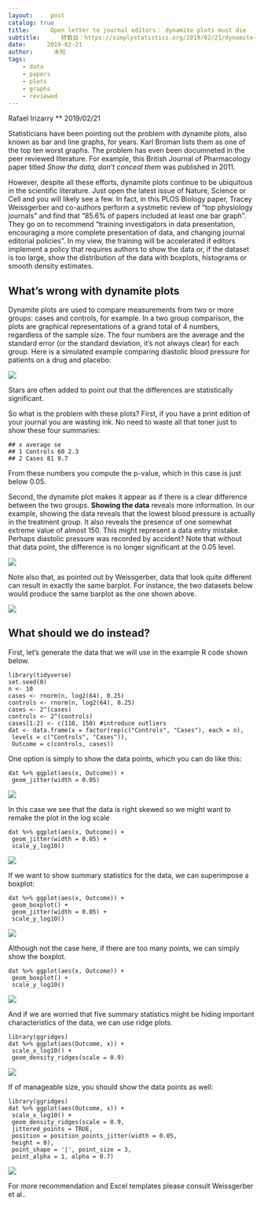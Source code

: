 ```yaml
---
layout:     post
catalog: true
title:      Open letter to journal editors： dynamite plots must die
subtitle:      转载自：https://simplystatistics.org/2019/02/21/dynamite-plots-must-die/
date:      2019-02-21
author:      未知
tags:
    - data
    - papers
    - plots
    - graphs
    - reviewed
---
```



Rafael Irizarry
**
2019/02/21


Statisticians have been pointing out the problem with dynamite plots, also known as bar and line graphs, for years. Karl Broman lists them as one of the top ten worst graphs. The problem has even been documneted in the peer reviewed literature. For example, this British Journal of Pharmacology paper titled *Show the data, don’t conceal them* was published in 2011.

However, despite all these efforts, dynamite plots continue to be ubiquitous in the scientific literature. Just open the latest issue of Nature, Science or Cell and you will likely see a few. In fact, in this PLOS Biology paper, Tracey Weissgerber and co-authors perform a systmetic review of “top physiology journals” and find that “85.6% of papers included at least one bar graph”. They go on to recommend “training investigators in data presentation, encouraging a more complete presentation of data, and changing journal editorial policies”. In my view, the training will be accelerated if editors implement a policy that requires authors to show the data or, if the dataset is too large, show the distribution of the data with boxplots, histograms or smooth density estimates.

## What’s wrong with dynamite plots

Dynamite plots are used to compare measurements from two or more groups: cases and controls, for example. In a two group comparison, the plots are graphical representations of a grand total of 4 numbers, regardless of the sample size. The four numbers are the average and the standard error (or the standard deviation, it’s not always clear) for each group. Here is a simulated example comparing diastolic blood pressure for patients on a drug and placebo:

![](https://simplystatistics.org/post/2019-02-21-dynamite-plots-must-die_files/figure-html/dynamite-1.png)


Stars are often added to point out that the differences are statistically significant.

So what is the problem with these plots? First, if you have a print edition of your journal you are wasting ink. No need to waste all that toner just to show these four summaries:

```
## x average se
## 1 Controls 60 2.3
## 2 Cases 81 9.7
```

From these numbers you compute the p-value, which in this case is just below 0.05.

Second, the dynamite plot makes it appear as if there is a clear difference between the two groups. **Showing the data** reveals more information. In our example, showing the data reveals that the lowest blood pressure is actually in the treatment group. It also reveals the presence of one somewhat extreme value of almost 150. This might represent a data entry mistake. Perhaps diastolic pressure was recorded by accident? Note that without that data point, the difference is no longer significant at the 0.05 level.

![](https://simplystatistics.org/post/2019-02-21-dynamite-plots-must-die_files/figure-html/show-data-1.png)


Note also that, as pointed out by Weissgerber, data that look quite different can result in exactly the same barplot. For instance, the two datasets below would produce the same barplot as the one shown above.

![](https://simplystatistics.org/post/2019-02-21-dynamite-plots-must-die_files/figure-html/different-data-same-dynamite-1.png)


## What should we do instead?

First, let’s generate the data that we will use in the example R code shown below.

```
library(tidyverse)
set.seed(0)
n <- 10
cases <- rnorm(n, log2(64), 0.25)
controls <- rnorm(n, log2(64), 0.25)
cases <- 2^(cases)
controls <- 2^(controls)
cases[1:2] <- c(110, 150) #introduce outliers
dat <- data.frame(x = factor(rep(c("Controls", "Cases"), each = n), 
 levels = c("Controls", "Cases")),
 Outcome = c(controls, cases))
```

One option is simply to show the data points, which you can do like this:

```
dat %>% ggplot(aes(x, Outcome)) + 
 geom_jitter(width = 0.05)
```

![](https://simplystatistics.org/post/2019-02-21-dynamite-plots-must-die_files/figure-html/just-points-1.png)


In this case we see that the data is right skewed so we might want to remake the plot in the log scale

```
dat %>% ggplot(aes(x, Outcome)) + 
 geom_jitter(width = 0.05) + 
 scale_y_log10()
```

![](https://simplystatistics.org/post/2019-02-21-dynamite-plots-must-die_files/figure-html/just-points-log-1.png)


If we want to show summary statistics for the data, we can superimpose a boxplot:

```
dat %>% ggplot(aes(x, Outcome)) + 
 geom_boxplot() +
 geom_jitter(width = 0.05) + 
 scale_y_log10()
```

![](https://simplystatistics.org/post/2019-02-21-dynamite-plots-must-die_files/figure-html/points-and-boxplot-1.png)


Although not the case here, if there are too many points, we can simply show the boxplot.

```
dat %>% ggplot(aes(x, Outcome)) + 
 geom_boxplot() +
 scale_y_log10()
```

![](https://simplystatistics.org/post/2019-02-21-dynamite-plots-must-die_files/figure-html/just-boxplot-1.png)


And if we are worried that five summary statistics might be hiding important characteristics of the data, we can use ridge plots.

```
library(ggridges)
dat %>% ggplot(aes(Outcome, x)) + 
 scale_x_log10() +
 geom_density_ridges(scale = 0.9) 
```

![](https://simplystatistics.org/post/2019-02-21-dynamite-plots-must-die_files/figure-html/ridge-plots-1.png)


If of manageable size, you should show the data points as well:

```
library(ggridges)
dat %>% ggplot(aes(Outcome, x)) + 
 scale_x_log10() +
 geom_density_ridges(scale = 0.9,
 jittered_points = TRUE, 
 position = position_points_jitter(width = 0.05,
 height = 0),
 point_shape = '|', point_size = 3, 
 point_alpha = 1, alpha = 0.7) 
```

![](https://simplystatistics.org/post/2019-02-21-dynamite-plots-must-die_files/figure-html/ridge-plots-with-data-1.png)


For more recommendation and Excel templates please consult Weissgerber et al..
